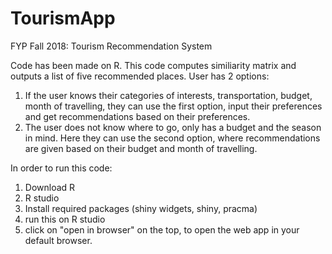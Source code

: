 # TourismApp
FYP Fall 2018: Tourism Recommendation System

Code has been made on R. This code computes similiarity matrix and outputs a list of five recommended places. User has 2 options:
1. If the user knows their categories of interests, transportation, budget, month of travelling, they can use the first option, input their preferences and get recommendations based on their preferences.
2. The user does not know where to go, only has a budget and the season in mind. Here they can use the second option, where recommendations are given based on their budget and month of travelling. 


In order to run this code: 
1. Download R 
2. R studio
3. Install required packages (shiny widgets, shiny, pracma)
4. run this on R studio
5. click on "open in browser" on the top, to open the web app in your default browser.
